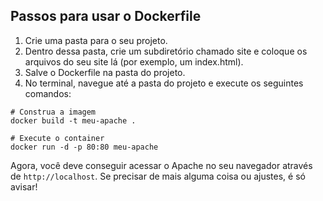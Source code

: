 ## Passos para usar o Dockerfile

1. Crie uma pasta para o seu projeto.
2. Dentro dessa pasta, crie um subdiretório chamado site e coloque os arquivos do seu site lá (por exemplo, um index.html).
3. Salve o Dockerfile na pasta do projeto.
4. No terminal, navegue até a pasta do projeto e execute os seguintes comandos:

```
# Construa a imagem
docker build -t meu-apache .

# Execute o container
docker run -d -p 80:80 meu-apache
```

Agora, você deve conseguir acessar o Apache no seu navegador através de `http://localhost`.
Se precisar de mais alguma coisa ou ajustes, é só avisar!